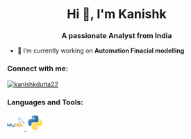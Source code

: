 <h1 align="center">Hi 👋, I'm Kanishk</h1>
<h3 align="center">A passionate Analyst from India</h3>

- 🔭 I’m currently working on **Automation Finacial modelling**

<h3 align="left">Connect with me:</h3>
<p align="left">
<a href="https://linkedin.com/in/kanishkdutta22" target="blank"><img align="center" src="https://raw.githubusercontent.com/rahuldkjain/github-profile-readme-generator/master/src/images/icons/Social/linked-in-alt.svg" alt="kanishkdutta22" height="30" width="40" /></a>
</p>

<h3 align="left">Languages and Tools:</h3>
<p align="left"> <a href="https://www.mysql.com/" target="_blank" rel="noreferrer"> <img src="https://raw.githubusercontent.com/devicons/devicon/master/icons/mysql/mysql-original-wordmark.svg" alt="mysql" width="40" height="40"/> </a> <a href="https://www.python.org" target="_blank" rel="noreferrer"> <img src="https://raw.githubusercontent.com/devicons/devicon/master/icons/python/python-original.svg" alt="python" width="40" height="40"/> </a> </p>
